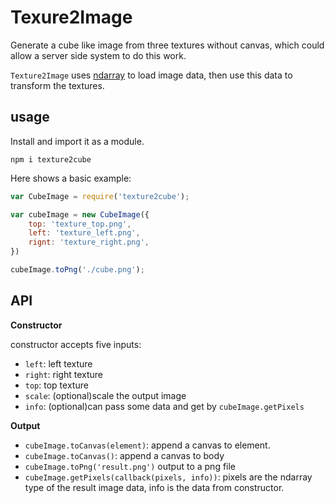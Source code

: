 # Texure2Image

Generate a cube like image from three textures without canvas, which could allow a server side system to do this work.

`Texture2Image` uses [ndarray](https://github.com/scijs/ndarray) to load image data, then use this data to transform the textures.

## usage 

Install and import it as a module. 
```
npm i texture2cube 
```

Here shows a basic example: 
```js
var CubeImage = require('texture2cube');

var cubeImage = new CubeImage({
    top: 'texture_top.png',
    left: 'texture_left.png',
    rignt: 'texture_right.png',
})

cubeImage.toPng('./cube.png');
```

## API

**Constructor**  

constructor accepts five inputs:
- `left`: left texture
- `right`: right texture
- `top`: top texture
- `scale`: (optional)scale the output image
- `info`: (optional)can pass some data and get by `cubeImage.getPixels`

**Output**  

- `cubeImage.toCanvas(element)`: append a canvas to element.
- `cubeImage.toCanvas()`: append a canvas to body
- `cubeImage.toPng('result.png')` output to a png file  
- `cubeImage.getPixels(callback(pixels, info))`: pixels are the ndarray type of the result image data, info is the data from constructor. 